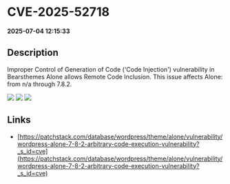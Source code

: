 # CVE-2025-52718

**2025-07-04 12:15:33**

## Description
Improper Control of Generation of Code ('Code Injection') vulnerability in Bearsthemes Alone allows Remote Code Inclusion. This issue affects Alone: from n/a through 7.8.2.

![](https://img.shields.io/static/v1?label=Score&message=7.2&color=red)
![](https://img.shields.io/static/v1?label=Severity&message=HIGH&color=red)
![](https://img.shields.io/static/v1?label=CWE&message=RCE&color=green)

## Links
- [https://patchstack.com/database/wordpress/theme/alone/vulnerability/wordpress-alone-7-8-2-arbitrary-code-execution-vulnerability?_s_id=cve](https://patchstack.com/database/wordpress/theme/alone/vulnerability/wordpress-alone-7-8-2-arbitrary-code-execution-vulnerability?_s_id=cve)
